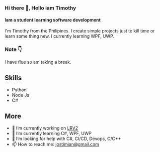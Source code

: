 ### Hi there 👋, Hello iam Timothy
#### Iam a student learning software development

I'm Timothy from the Philipines. I create simple projects just to kill time or learn some thing new. I currently learning WPF, UWP.

### Note 👇
I have flue so am taking a break.

## Skills
- Python
- Node Js
- C#

## More
- 🔭 I’m currently working on [LRV2](https://github.com/jostimian/LapsRemoteV2)
- 🌱 I’m currently learning C#, WPF, UWP
- 🤔 I’m looking for help with C#, CI/CD, Devops, C/C++ 
- 📫 How to reach me: [jostimian@gmail.com](https://mail.google.com/mail/u/0/#inbox?compose=new) 



